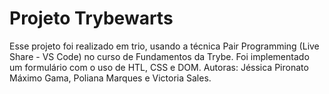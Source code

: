 # Projeto Trybewarts

Esse projeto foi realizado em trio, usando a técnica Pair Programming (Live Share - VS Code) no curso de Fundamentos da Trybe.
Foi implementado um formulário com o uso de HTL, CSS e DOM.
Autoras: Jéssica Pironato Máximo Gama, Poliana Marques e Victoria Sales. 
